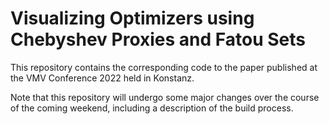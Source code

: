 # Visualizing Optimizers using Chebyshev Proxies and Fatou Sets

This repository contains the corresponding code to the paper published at the VMV Conference 2022 held in Konstanz.

Note that this repository will undergo some major changes over the course of the coming weekend, including a description of the build process.